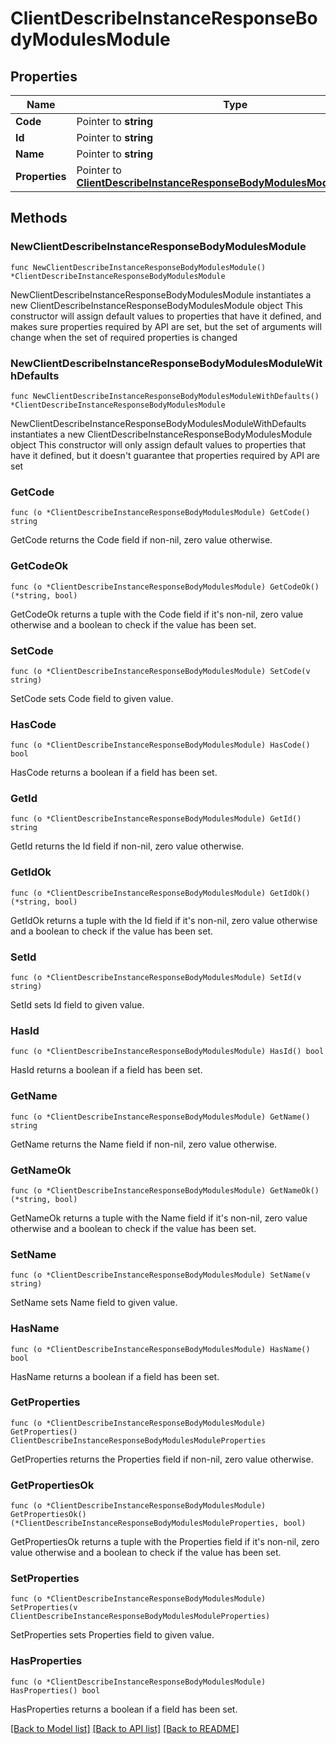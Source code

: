 # ClientDescribeInstanceResponseBodyModulesModule

## Properties

Name | Type | Description | Notes
------------ | ------------- | ------------- | -------------
**Code** | Pointer to **string** |  | [optional] 
**Id** | Pointer to **string** |  | [optional] 
**Name** | Pointer to **string** |  | [optional] 
**Properties** | Pointer to [**ClientDescribeInstanceResponseBodyModulesModuleProperties**](ClientDescribeInstanceResponseBodyModulesModuleProperties.md) |  | [optional] 

## Methods

### NewClientDescribeInstanceResponseBodyModulesModule

`func NewClientDescribeInstanceResponseBodyModulesModule() *ClientDescribeInstanceResponseBodyModulesModule`

NewClientDescribeInstanceResponseBodyModulesModule instantiates a new ClientDescribeInstanceResponseBodyModulesModule object
This constructor will assign default values to properties that have it defined,
and makes sure properties required by API are set, but the set of arguments
will change when the set of required properties is changed

### NewClientDescribeInstanceResponseBodyModulesModuleWithDefaults

`func NewClientDescribeInstanceResponseBodyModulesModuleWithDefaults() *ClientDescribeInstanceResponseBodyModulesModule`

NewClientDescribeInstanceResponseBodyModulesModuleWithDefaults instantiates a new ClientDescribeInstanceResponseBodyModulesModule object
This constructor will only assign default values to properties that have it defined,
but it doesn't guarantee that properties required by API are set

### GetCode

`func (o *ClientDescribeInstanceResponseBodyModulesModule) GetCode() string`

GetCode returns the Code field if non-nil, zero value otherwise.

### GetCodeOk

`func (o *ClientDescribeInstanceResponseBodyModulesModule) GetCodeOk() (*string, bool)`

GetCodeOk returns a tuple with the Code field if it's non-nil, zero value otherwise
and a boolean to check if the value has been set.

### SetCode

`func (o *ClientDescribeInstanceResponseBodyModulesModule) SetCode(v string)`

SetCode sets Code field to given value.

### HasCode

`func (o *ClientDescribeInstanceResponseBodyModulesModule) HasCode() bool`

HasCode returns a boolean if a field has been set.

### GetId

`func (o *ClientDescribeInstanceResponseBodyModulesModule) GetId() string`

GetId returns the Id field if non-nil, zero value otherwise.

### GetIdOk

`func (o *ClientDescribeInstanceResponseBodyModulesModule) GetIdOk() (*string, bool)`

GetIdOk returns a tuple with the Id field if it's non-nil, zero value otherwise
and a boolean to check if the value has been set.

### SetId

`func (o *ClientDescribeInstanceResponseBodyModulesModule) SetId(v string)`

SetId sets Id field to given value.

### HasId

`func (o *ClientDescribeInstanceResponseBodyModulesModule) HasId() bool`

HasId returns a boolean if a field has been set.

### GetName

`func (o *ClientDescribeInstanceResponseBodyModulesModule) GetName() string`

GetName returns the Name field if non-nil, zero value otherwise.

### GetNameOk

`func (o *ClientDescribeInstanceResponseBodyModulesModule) GetNameOk() (*string, bool)`

GetNameOk returns a tuple with the Name field if it's non-nil, zero value otherwise
and a boolean to check if the value has been set.

### SetName

`func (o *ClientDescribeInstanceResponseBodyModulesModule) SetName(v string)`

SetName sets Name field to given value.

### HasName

`func (o *ClientDescribeInstanceResponseBodyModulesModule) HasName() bool`

HasName returns a boolean if a field has been set.

### GetProperties

`func (o *ClientDescribeInstanceResponseBodyModulesModule) GetProperties() ClientDescribeInstanceResponseBodyModulesModuleProperties`

GetProperties returns the Properties field if non-nil, zero value otherwise.

### GetPropertiesOk

`func (o *ClientDescribeInstanceResponseBodyModulesModule) GetPropertiesOk() (*ClientDescribeInstanceResponseBodyModulesModuleProperties, bool)`

GetPropertiesOk returns a tuple with the Properties field if it's non-nil, zero value otherwise
and a boolean to check if the value has been set.

### SetProperties

`func (o *ClientDescribeInstanceResponseBodyModulesModule) SetProperties(v ClientDescribeInstanceResponseBodyModulesModuleProperties)`

SetProperties sets Properties field to given value.

### HasProperties

`func (o *ClientDescribeInstanceResponseBodyModulesModule) HasProperties() bool`

HasProperties returns a boolean if a field has been set.


[[Back to Model list]](../README.md#documentation-for-models) [[Back to API list]](../README.md#documentation-for-api-endpoints) [[Back to README]](../README.md)


